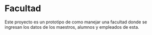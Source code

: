 # Facultad
Este proyecto es un prototipo de como manejar una facultad
donde se ingresan los datos de los maestros, alumnos y empleados
de esta.

